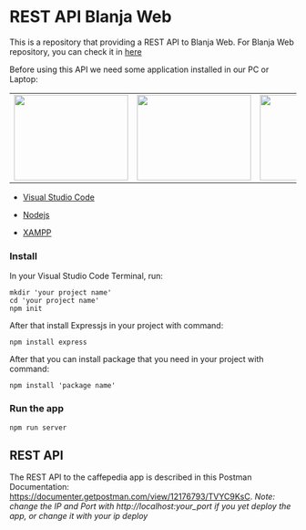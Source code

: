 # REST API Blanja Web

This is a repository that providing a REST API to Blanja Web. For Blanja Web repository, you can check it in [here](https://github.com/Baruak-da-Familia/blanja-frontend)

Before using this API we need some application installed in our PC or Laptop:
<table>
  <tr>
    <td valign="center"><img src="https://code.visualstudio.com/assets/favicon.ico" height="150px" width="200px"></td>
    <td valign="center"><img src="https://thekenyandev.com/static/ea6d8fe57ed02c773ad10ca3003b2451/nodejs.png" height="150px" width="200px"></td>
    <td valign="center"><img src="https://upload.wikimedia.org/wikipedia/en/thumb/7/78/XAMPP_logo.svg/1200px-XAMPP_logo.svg.png" height="150px" width="200px"></td>
  </tr>
 </table>

- [Visual Studio Code](https://code.visualstudio.com/)

- [Nodejs](https://nodejs.org/en/)


- [XAMPP](https://www.apachefriends.org/index.html)

### Install

In your Visual Studio Code Terminal, run:

    mkdir 'your project name'
    cd 'your project name'
    npm init

After that install Expressjs in your project with command:

    npm install express

After that you can install package that you need in your project with command:

    npm install 'package name'

### Run the app

    npm run server

## REST API

The REST API to the caffepedia app is described in this Postman Documentation: <https://documenter.getpostman.com/view/12176793/TVYC9KsC>.
<i>Note: change the IP and Port with http://localhost:your_port if you yet deploy the app, or change it with your ip deploy</i>